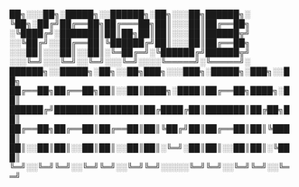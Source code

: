 ██╗░░░██╗░█████╗░░██████╗░██╗░░░██╗██████╗░
╚██╗░██╔╝██╔══██╗██╔═══██╗██║░░░██║██╔══██╗
░╚████╔╝░███████║██║██╗██║██║░░░██║██████╦╝
░░╚██╔╝░░██╔══██║╚██████╔╝██║░░░██║██╔══██╗            
░░░██║░░░██║░░██║░╚═██╔═╝░╚██████╔╝██████╦╝
░░░╚═╝░░░╚═╝░░╚═╝░░░╚═╝░░░░╚═════╝░╚═════╝░            
██████╗░░█████╗░██╗░░██╗███╗░░░███╗░█████╗░███╗░░██╗
██╔══██╗██╔══██╗██║░░██║████╗░████║██╔══██╗████╗░██║
██████╔╝███████║███████║██╔████╔██║███████║██╔██╗██║
██╔══██╗██╔══██║██╔══██║██║╚██╔╝██║██╔══██║██║╚████║
██║░░██║██║░░██║██║░░██║██║░╚═╝░██║██║░░██║██║░╚███║
╚═╝░░╚═╝╚═╝░░╚═╝╚═╝░░╚═╝╚═╝░░░░░╚═╝╚═╝░░╚═╝╚═╝░░╚══╝

                      
